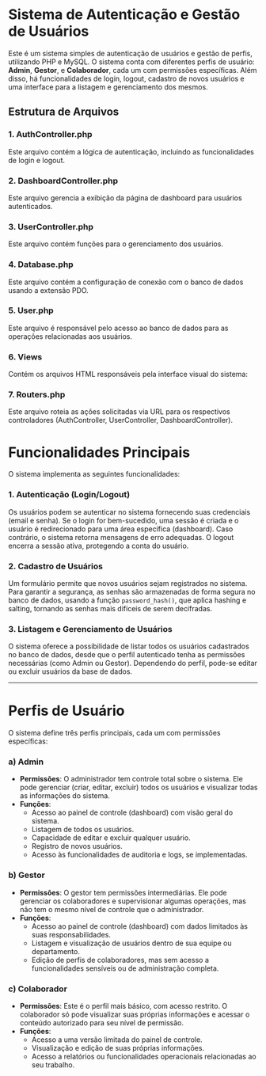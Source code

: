 # Sistema de Autenticação e Gestão de Usuários

Este é um sistema simples de autenticação de usuários e gestão de perfis, utilizando PHP e MySQL. O sistema conta com diferentes perfis de usuário: **Admin**, **Gestor**, e **Colaborador**, cada um com permissões específicas. Além disso, há funcionalidades de login, logout, cadastro de novos usuários e uma interface para a listagem e gerenciamento dos mesmos.

## Estrutura de Arquivos

### 1. **AuthController.php**
Este arquivo contém a lógica de autenticação, incluindo as funcionalidades de login e logout.

### 2. **DashboardController.php**
Este arquivo gerencia a exibição da página de dashboard para usuários autenticados.

### 3. **UserController.php**
Este arquivo contém funções para o gerenciamento dos usuários.

### 4. **Database.php**
Este arquivo contém a configuração de conexão com o banco de dados usando a extensão PDO.

### 5. **User.php**
Este arquivo é responsável pelo acesso ao banco de dados para as operações relacionadas aos usuários.

### 6. **Views**
Contém os arquivos HTML responsáveis pela interface visual do sistema:

### 7. **Routers.php**
Este arquivo roteia as ações solicitadas via URL para os respectivos controladores (AuthController, UserController, DashboardController).

# Funcionalidades Principais

O sistema implementa as seguintes funcionalidades:

### 1. Autenticação (Login/Logout)

Os usuários podem se autenticar no sistema fornecendo suas credenciais (email e senha). Se o login for bem-sucedido, uma sessão é criada e o usuário é redirecionado para uma área específica (dashboard). Caso contrário, o sistema retorna mensagens de erro adequadas. O logout encerra a sessão ativa, protegendo a conta do usuário.

### 2. Cadastro de Usuários

Um formulário permite que novos usuários sejam registrados no sistema. Para garantir a segurança, as senhas são armazenadas de forma segura no banco de dados, usando a função `password_hash()`, que aplica hashing e salting, tornando as senhas mais difíceis de serem decifradas.

### 3. Listagem e Gerenciamento de Usuários

O sistema oferece a possibilidade de listar todos os usuários cadastrados no banco de dados, desde que o perfil autenticado tenha as permissões necessárias (como Admin ou Gestor). Dependendo do perfil, pode-se editar ou excluir usuários da base de dados.

---

# Perfis de Usuário

O sistema define três perfis principais, cada um com permissões específicas:

### a) Admin
- **Permissões**: O administrador tem controle total sobre o sistema. Ele pode gerenciar (criar, editar, excluir) todos os usuários e visualizar todas as informações do sistema.
- **Funções**:
  - Acesso ao painel de controle (dashboard) com visão geral do sistema.
  - Listagem de todos os usuários.
  - Capacidade de editar e excluir qualquer usuário.
  - Registro de novos usuários.
  - Acesso às funcionalidades de auditoria e logs, se implementadas.

### b) Gestor
- **Permissões**: O gestor tem permissões intermediárias. Ele pode gerenciar os colaboradores e supervisionar algumas operações, mas não tem o mesmo nível de controle que o administrador.
- **Funções**:
  - Acesso ao painel de controle (dashboard) com dados limitados às suas responsabilidades.
  - Listagem e visualização de usuários dentro de sua equipe ou departamento.
  - Edição de perfis de colaboradores, mas sem acesso a funcionalidades sensíveis ou de administração completa.

### c) Colaborador
- **Permissões**: Este é o perfil mais básico, com acesso restrito. O colaborador só pode visualizar suas próprias informações e acessar o conteúdo autorizado para seu nível de permissão.
- **Funções**:
  - Acesso a uma versão limitada do painel de controle.
  - Visualização e edição de suas próprias informações.
  - Acesso a relatórios ou funcionalidades operacionais relacionadas ao seu trabalho.
